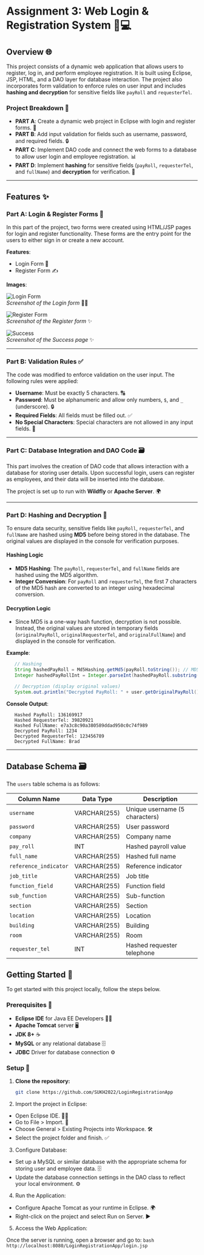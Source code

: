 # Assignment 3: Web Login & Registration System 📝💻

## Overview 🌐

This project consists of a dynamic web application that allows users to register, log in, and perform employee registration. It is built using Eclipse, JSP, HTML, and a DAO layer for database interaction. The project also incorporates form validation to enforce rules on user input and includes **hashing and decryption** for sensitive fields like `payRoll` and `requesterTel`.

### Project Breakdown 🔧

- **PART A**: Create a dynamic web project in Eclipse with login and register forms. 📝
- **PART B**: Add input validation for fields such as username, password, and required fields. 🔒
- **PART C**: Implement DAO code and connect the web forms to a database to allow user login and employee registration. 📊
- **PART D**: Implement **hashing** for sensitive fields (`payRoll`, `requesterTel`, and `fullName`) and **decryption** for verification. 🔐

---

## Features ✨

### Part A: Login & Register Forms 🔑

In this part of the project, two forms were created using HTML/JSP pages for login and register functionality. These forms are the entry point for the users to either sign in or create a new account.

**Features**:
- Login Form 🔑
- Register Form ✍️

**Images**:
  
![Login Form](./img/login.png)  
_Screenshot of the Login form_ 👨‍💻

![Register Form](./img/register.png)  
_Screenshot of the Register form_ ✨

![Success](./img/success.png)  
_Screenshot of the Success page_ ✨

---

### Part B: Validation Rules ✅

The code was modified to enforce validation on the user input. The following rules were applied:

- **Username**: Must be exactly 5 characters. 🔠
- **Password**: Must be alphanumeric and allow only numbers, `$`, and `_` (underscore). 🔒
- **Required Fields**: All fields must be filled out. ✅
- **No Special Characters**: Special characters are not allowed in any input fields. 🚫

---

### Part C: Database Integration and DAO Code 🗃️

This part involves the creation of DAO code that allows interaction with a database for storing user details. Upon successful login, users can register as employees, and their data will be inserted into the database.

The project is set up to run with **Wildfly** or **Apache Server**. 🌍

---

### Part D: Hashing and Decryption 🔐

To ensure data security, sensitive fields like `payRoll`, `requesterTel`, and `fullName` are hashed using **MD5** before being stored in the database. The original values are displayed in the console for verification purposes.

#### Hashing Logic
- **MD5 Hashing**: The `payRoll`, `requesterTel`, and `fullName` fields are hashed using the MD5 algorithm.
- **Integer Conversion**: For `payRoll` and `requesterTel`, the first 7 characters of the MD5 hash are converted to an integer using hexadecimal conversion.

#### Decryption Logic
- Since MD5 is a one-way hash function, decryption is not possible. Instead, the original values are stored in temporary fields (`originalPayRoll`, `originalRequesterTel`, and `originalFullName`) and displayed in the console for verification.

**Example**:
```java
   // Hashing
   String hashedPayRoll = Md5Hashing.getMd5(payRoll.toString()); // MD5 hash
   Integer hashedPayRollInt = Integer.parseInt(hashedPayRoll.substring(0, 7), 16); // Convert to integer

   // Decryption (display original values)
   System.out.println("Decrypted PayRoll: " + user.getOriginalPayRoll());
```

**Console Output**:
```
   Hashed PayRoll: 136169917
   Hashed RequesterTel: 39820921
   Hashed FullName: e7a3c8c90a380589ddad950c0c74f989
   Decrypted PayRoll: 1234
   Decrypted RequesterTel: 123456789
   Decrypted FullName: Brad
```

---

## Database Schema 🗃️

The `users` table schema is as follows:

| Column Name          | Data Type     | Description                     |
|----------------------|---------------|---------------------------------|
| `username`           | VARCHAR(255)  | Unique username (5 characters)  |
| `password`           | VARCHAR(255)  | User password                   |
| `company`            | VARCHAR(255)  | Company name                    |
| `pay_roll`           | INT           | Hashed payroll value            |
| `full_name`          | VARCHAR(255)  | Hashed full name                |
| `reference_indicator`| VARCHAR(255)  | Reference indicator             |
| `job_title`          | VARCHAR(255)  | Job title                       |
| `function_field`     | VARCHAR(255)  | Function field                  |
| `sub_function`       | VARCHAR(255)  | Sub-function                    |
| `section`            | VARCHAR(255)  | Section                         |
| `location`           | VARCHAR(255)  | Location                        |
| `building`           | VARCHAR(255)  | Building                        |
| `room`               | VARCHAR(255)  | Room                            |
| `requester_tel`      | INT           | Hashed requester telephone      |

## Getting Started 🚀

To get started with this project locally, follow the steps below.

### Prerequisites 🔑

- **Eclipse IDE** for Java EE Developers 🧑‍💻
- **Apache Tomcat** server 🖥️
- **JDK 8+** ☕
- **MySQL** or any relational database 🗄️
- **JDBC** Driver for database connection ⚙️

### Setup 🔧

1. **Clone the repository:**
   ```bash
   git clone https://github.com/SUKH2022/LoginRegistrationApp
   ```

2. Import the project in Eclipse:

- Open Eclipse IDE. 👩‍💻
- Go to File > Import. 📂
- Choose General > Existing Projects into Workspace. 🛠️
- Select the project folder and finish. ✅

3. Configure Database:

- Set up a MySQL or similar database with the appropriate schema for storing user and employee data. 🗄️
- Update the database connection settings in the DAO class to reflect your local environment. ⚙️

4. Run the Application:

- Configure Apache Tomcat as your runtime in Eclipse. 🌍
- Right-click on the project and select Run on Server. ▶️

5. Access the Web Application:

Once the server is running, open a browser and go to:
    ```bash
    http://localhost:8080/LoginRegistrationApp/login.jsp
    ```

